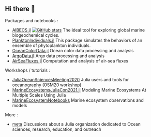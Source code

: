 ## Hi there 👋

Packages and notebooks :

- [AIBECS.jl](https://github.com/JuliaOcean/AIBECS.jl) [![GitHub stars](https://img.shields.io/github/stars/JuliaOcean/AIBECS.jl.svg?style=social&label=Star&maxAge=2592000)](https://GitHub.com/JuliaOcean/AIBECS.jl/stargazers/) The ideal tool for exploring global marine biogeochemical cycles.
- [PlanktonIndividuals.jl](https://github.com/JuliaOcean/PlanktonIndividuals.jl) This package simulates the behaviors of an ensemble of phytoplankton individuals.
- [OceanColorData.jl](https://github.com/JuliaOcean/OceanColorData.jl) Ocean color data processing and analysis
- [ArgoData.jl](https://github.com/JuliaOcean/ArgoData.jl) Argo data processing and analysis
- [AirSeaFluxes.jl](https://github.com/JuliaOcean/AirSeaFluxes.jl) Computation and analysis of air-sea fluxes

Workshops / tutorials :

- [JuliaOceanSciencesMeeting2020](https://github.com/JuliaOcean/JuliaOceanSciencesMeeting2020) Julia users and tools for oceanography (OSM20 workshop)
- [MarineEcosystemsJuliaCon2021.jl](https://github.com/JuliaOcean/MarineEcosystemsJuliaCon2021.jl) Modeling Marine Ecosystems At Multiple Scales Using Julia
- [MarineEcosystemNotebooks](https://github.com/JuliaOcean/MarineEcosystemNotebooks) Marine ecosystem observations and models

More : 

- [meta](https://github.com/JuliaOcean/meta) Discussions about a Julia organization dedicated to Ocean sciences, research, education, and outreach

<!--

**Here are some ideas to get you started:**

🙋‍♀️ A short introduction - what is your organization all about?
🌈 Contribution guidelines - how can the community get involved?
👩‍💻 Useful resources - where can the community find your docs? Is there anything else the community should know?
🍿 Fun facts - what does your team eat for breakfast?
🧙 Remember, you can do mighty things with the power of [Markdown](https://docs.github.com/github/writing-on-github/getting-started-with-writing-and-formatting-on-github/basic-writing-and-formatting-syntax)
-->
